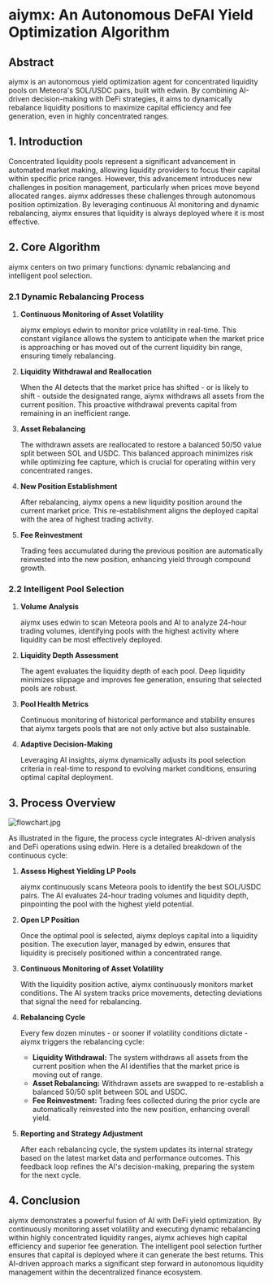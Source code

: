 # aiymx: An Autonomous DeFAI Yield Optimization Algorithm

## Abstract

aiymx is an autonomous yield optimization agent for concentrated liquidity pools on Meteora's SOL/USDC pairs, built with edwin. By combining AI-driven decision-making with DeFi strategies, it aims to dynamically rebalance liquidity positions to maximize capital efficiency and fee generation, even in highly concentrated ranges.

## 1. Introduction

Concentrated liquidity pools represent a significant advancement in automated market making, allowing liquidity providers to focus their capital within specific price ranges. However, this advancement introduces new challenges in position management, particularly when prices move beyond allocated ranges. aiymx addresses these challenges through autonomous position optimization. By leveraging continuous AI monitoring and dynamic rebalancing, aiymx ensures that liquidity is always deployed where it is most effective.

## 2. Core Algorithm

aiymx centers on two primary functions: dynamic rebalancing and intelligent pool selection.

### 2.1 Dynamic Rebalancing Process

1. **Continuous Monitoring of Asset Volatility**
    
    aiymx employs edwin to monitor price volatility in real-time. This constant vigilance allows the system to anticipate when the market price is approaching or has moved out of the current liquidity bin range, ensuring timely rebalancing.
    
2. **Liquidity Withdrawal and Reallocation**
    
    When the AI detects that the market price has shifted - or is likely to shift - outside the designated range, aiymx withdraws all assets from the current position. This proactive withdrawal prevents capital from remaining in an inefficient range.
    
3. **Asset Rebalancing**
    
    The withdrawn assets are reallocated to restore a balanced 50/50 value split between SOL and USDC. This balanced approach minimizes risk while optimizing fee capture, which is crucial for operating within very concentrated ranges.
    
4. **New Position Establishment**
    
    After rebalancing, aiymx opens a new liquidity position around the current market price. This re-establishment aligns the deployed capital with the area of highest trading activity.
    
5. **Fee Reinvestment**
    
    Trading fees accumulated during the previous position are automatically reinvested into the new position, enhancing yield through compound growth.
    

### 2.2 Intelligent Pool Selection

1. **Volume Analysis**
    
    aiymx uses edwin to scan Meteora pools and AI to analyze 24-hour trading volumes, identifying pools with the highest activity where liquidity can be most effectively deployed.
    
2. **Liquidity Depth Assessment**
    
    The agent evaluates the liquidity depth of each pool. Deep liquidity minimizes slippage and improves fee generation, ensuring that selected pools are robust.
    
3. **Pool Health Metrics**
    
    Continuous monitoring of historical performance and stability ensures that aiymx targets pools that are not only active but also sustainable.
    
4. **Adaptive Decision-Making**
    
    Leveraging AI insights, aiymx dynamically adjusts its pool selection criteria in real-time to respond to evolving market conditions, ensuring optimal capital deployment.
    

## 3. Process Overview

![flowchart.jpg](attachment:9a8f2c79-c7c9-4324-982a-3bc218be8071:flowchart.jpg)

As illustrated in the figure, the process cycle integrates AI-driven analysis and DeFi operations using edwin. Here is a detailed breakdown of the continuous cycle:

1. **Assess Highest Yielding LP Pools**
    
    aiymx continuously scans Meteora pools to identify the best SOL/USDC pairs. The AI evaluates 24-hour trading volumes and liquidity depth, pinpointing the pool with the highest yield potential.
    
2. **Open LP Position**
    
    Once the optimal pool is selected, aiymx deploys capital into a liquidity position. The execution layer, managed by edwin, ensures that liquidity is precisely positioned within a concentrated range.
    
3. **Continuous Monitoring of Asset Volatility**
    
    With the liquidity position active, aiymx continuously monitors market conditions. The AI system tracks price movements, detecting deviations that signal the need for rebalancing.
    
4. **Rebalancing Cycle**
    
    Every few dozen minutes - or sooner if volatility conditions dictate - aiymx triggers the rebalancing cycle:
    
    - **Liquidity Withdrawal:** The system withdraws all assets from the current position when the AI identifies that the market price is moving out of range.
    - **Asset Rebalancing:** Withdrawn assets are swapped to re-establish a balanced 50/50 split between SOL and USDC.
    - **Fee Reinvestment:** Trading fees collected during the prior cycle are automatically reinvested into the new position, enhancing overall yield.
5. **Reporting and Strategy Adjustment**
    
    After each rebalancing cycle, the system updates its internal strategy based on the latest market data and performance outcomes. This feedback loop refines the AI's decision-making, preparing the system for the next cycle.
    

## 4. Conclusion

aiymx demonstrates a powerful fusion of AI with DeFi yield optimization. By continuously monitoring asset volatility and executing dynamic rebalancing within highly concentrated liquidity ranges, aiymx achieves high capital efficiency and superior fee generation. The intelligent pool selection further ensures that capital is deployed where it can generate the best returns. This AI-driven approach marks a significant step forward in autonomous liquidity management within the decentralized finance ecosystem.